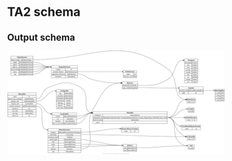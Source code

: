 # TA2 schema

## Output schema

![TA2 output schema summary](https://github.com/DARPA-CRITICALMAAS/ta2-minmod-kg/blob/main/schema/er_diagram.png)

<!-- _Please note_:

- _all `id` fields have been removed as each (non-blank) object in the schema will be assigned a URI, hence a unique identifier._
- _Matching entities will be denoted using the relation `owl:sameAs`._
- _non-blank objects (URI mandatory) are `MineralSite`, `MineralInventory`, `Document`._
- _visit [here](https://github.com/DARPA-CRITICALMAAS/ta2-minmod-data/tree/main/data#readme) to read more about the expected input format and resulting output data (that is then deployed as `ttl`/triples format on our [SPARQL endpoint](https://minmod.isi.edu/sparql))._

TA2 output schemas are defined in the [TA2 output JSON schema](output.json) file.

Documentation of each schema: [**TA2 output schema documentation**](output.md) -->
